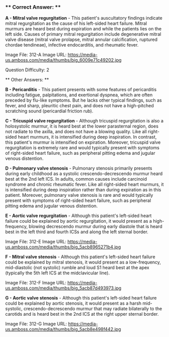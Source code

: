 ### ** Correct Answer: **

**A - Mitral valve regurgitation** - This patient's auscultatory findings indicate mitral regurgitation as the cause of his left-sided heart failure. Mitral murmurs are heard best during expiration and while the patients lies on the left side. Causes of primary mitral regurgitation include degenerative mitral valve disease (mitral valve prolapse, mitral annular calcification, ruptured chordae tendineae), infective endocarditis, and rheumatic fever.

Image File: 312-A
Image URL: https://media-us.amboss.com/media/thumbs/big_6009e71c49202.jpg

Question Difficulty: 2

** Other Answers: **

**B - Pericarditis** - This patient presents with some features of pericarditis including fatigue, palpitations, and exertional dyspnea, which are often preceded by flu-like symptoms. But he lacks other typical findings, such as fever, and sharp, pleuritic chest pain, and does not have a high-pitched scratching sound (pericardial friction rub).

**C - Tricuspid valve regurgitation** - Although tricuspid regurgitation is also a holosystolic murmur, it is heard best at the lower parasternal region, does not radiate to the axilla, and does not have a blowing quality. Like all right-sided heart murmurs, it is intensified during deep inspiration. In contrast, this patient's murmur is intensified on expiration. Moreover, tricuspid valve regurgitation is extremely rare and would typically present with symptoms of right-sided heart failure, such as peripheral pitting edema and jugular venous distention.

**D - Pulmonary valve stenosis** - Pulmonary stenosis primarily presents during early childhood as a systolic crescendo-decrescendo murmur heard best at the 2nd left ICS. In adults, common causes include carcinoid syndrome and chronic rheumatic fever. Like all right-sided heart murmurs, it is intensified during deep inspiration rather than during expiration as in this patient. Moreover, pulmonary valve stenosis is rare and would typically present with symptoms of right-sided heart failure, such as peripheral pitting edema and jugular venous distention.

**E - Aortic valve regurgitation** - Although this patient's left-sided heart failure could be explained by aortic regurgitation, it would present as a high-frequency, blowing decrescendo murmur during early diastole that is heard best in the left third and fourth ICSs and along the left sternal border.

Image File: 312-E
Image URL: https://media-us.amboss.com/media/thumbs/big_5acb8965271b4.jpg

**F - Mitral valve stenosis** - Although this patient's left-sided heart failure could be explained by mitral stenosis, it would present as a low-frequency, mid-diastolic (not systolic) rumble and loud S1 heard best at the apex (typically the 5th left ICS at the midclavicular line).

Image File: 312-F
Image URL: https://media-us.amboss.com/media/thumbs/big_5acb87d493973.jpg

**G - Aortic valve stenosis** - Although this patient's left-sided heart failure could be explained by aortic stenosis, it would present as a harsh mid-systolic, crescendo-decrescendo murmur that may radiate bilaterally to the carotids and is heard best in the 2nd ICS at the right upper sternal border.

Image File: 312-G
Image URL: https://media-us.amboss.com/media/thumbs/big_5acb8e498f442.jpg

